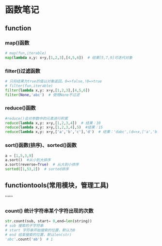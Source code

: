 # 函数笔记

## function

### map()函数

```python
# map(fun,iterable)
map(lambda x,y: x+y,[1,2,3],[4,5,6])  # 结果[5,7,9]可迭代对象
```

### filter()过滤函数

```python
# 只将结果为true的值以对象返回。0=>false,!0=>true
# filter(fun,iterable)
filter(lambda x,y: x+y,[1,2,3],[4,5,6])
filter(None,'abc')  # 使用None不过滤
```

### reduce()函数

```python
#reduce()会对参数中的元素进行积累
reduce(lambda x,y: x+y,[1,2,3,4])  # 结果：10
reduce(lambda x,y: x+y,[1,2,3,4],5)  #结果：15
reduce(lambda x,y: x+y,['a','b','c'],'d')  # 结果：'dabc',(d=>x,['a','b','c']依次=>y)
```

### sort()函数(排序)、sorted()函数

```python
a = [1,5,3,9]
a.sort()  #从小到大排序
a.sort(reverse=True)  # 从大到小排序
sorted([1,53,2])  # sorted排序
```

## functiontools(常用模块，管理工具)

''''''

### count() 统计字符串某个字符出现的次数

```python
str.count(sub, start= 0,end=len(string))
# sub 搜索的子字符串
# start 字符串开始搜索的位置，默认为0
# end 结束搜索的位置，默认len(str)
'abc'.count('ab')  # 1
```